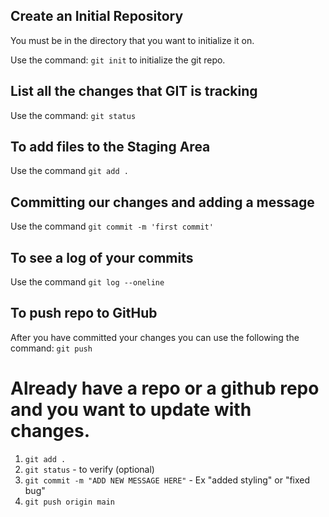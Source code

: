 ## Create an Initial Repository

You must be in the directory that you want to initialize it on.

Use the command: `git init` to initialize the git repo.

## List all the changes that GIT is tracking

Use the command: `git status`

## To add files to the Staging Area

Use the command `git add .`

## Committing our changes and adding a message

Use the command `git commit -m 'first commit'`

## To see a log of your commits

Use the command `git log --oneline`

## To push repo to GitHub

After you have committed your changes you can use the following the command: `git push`

# Already have a repo or a github repo and you want to update with changes.

1. `git add .`
2. `git status` - to verify (optional)
3. `git commit -m "ADD NEW MESSAGE HERE"` - Ex "added styling" or "fixed bug"
4. `git push origin main`
